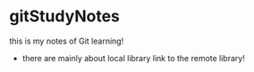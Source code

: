 # gitStudyNotes
this is my notes of Git learning!

+ there are mainly about local library link to the remote library!

